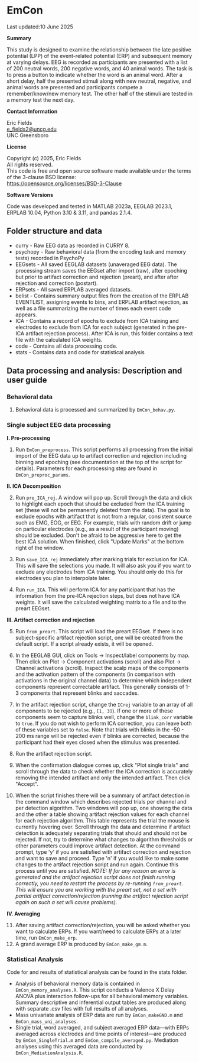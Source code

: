 # EmCon

Last updated:10 June 2025

**Summary**

This study is designed to examine the relationship between the late positive potential (LPP) of the event-related potential (ERP) and subsequent memory at varying delays. EEG is recorded as participants are presented with a list of 200 neutral words, 200 negative words, and 40 animal words. The task is to press a button to indicate whether the word is an animal word. After a short delay, half the presented stimuli along with new neutral, negative, and animal words are presented and participants compete a remember/know/new memory test. The other half of the stimuli are tested in a memory test the next day. 

**Contact Information**

Eric Fields  
e_fields2@uncg.edu  
UNC Greensboro  

**License**

Copyright (c) 2025, Eric Fields  
All rights reserved.  
This code is free and open source software made available under the terms of the 3-clause BSD license:  
https://opensource.org/licenses/BSD-3-Clause

**Software Versions**

Code was developed and tested in MATLAB 2023a, EEGLAB 2023.1, ERPLAB 10.04, Python 3.10 & 3.11, and pandas 2.1.4.


## Folder structure and data

* curry - Raw EEG data as recorded in CURRY 8.
* psychopy - Raw behavioral data (from the encoding task and memory tests) recorded in PsychoPy
* EEGsets - All saved EEGLAB datasets (unaveraged EEG data). The processing stream saves the EEGset after import (raw), after epoching but prior to artifact correction and rejection (preart), and after after rejection and correction (postart).
* ERPsets - All saved ERPLAB averaged datasets.
* belist - Contains summary output files from the creation of the ERPLAB EVENTLIST, assigning events to bins, and ERPLAB artifact rejection, as well as a file summarizing the number of times each event code appears.
* ICA - Contains a record of epochs to exclude from ICA training and electrodes to exclude from ICA for each subject (generated in the pre-ICA artifact rejection process). After ICA is run, this folder contains a text file with the calculated ICA weights.
* code - Contains all data processing code.
* stats - Contains data and code for statistical analysis




## Data processing and analysis: Description and user guide

### Behavioral data

1. Behavioral data is processed and summarized by `EmCon_behav.py`.


### Single subject EEG data processing

**I. Pre-processing**

1. Run `EmCon_preprocess`. This script performs all processing from the initial import of the EEG data up to artifact correction and rejection including binning and epoching (see documentation at the top of the script for details). Parameters for each processing step are found in `EmCon_preproc_params`.

**II. ICA Decomposition**

2. Run `pre_ICA_rej`. A window will pop up. Scroll through the data and click to highlight each epoch that should be excluded from the ICA training set (these will not be permanently deleted from the data). The goal is to exclude epochs with artifact that is not from a regular, consistent source such as EMG, EOG, or EEG. For example, trials with random drift or jump on particular electrodes (e.g., as a result of the participant moving) should be excluded. Don't be afraid to be aggressive here to get the best ICA solution. When finished, click "Update Marks" at the bottom right of the window.

3. Run `save_ICA_rej` immediately after marking trials for exclusion for ICA. This will save the selections you made. It will also ask you if you want to exclude any electrodes from ICA training. You should only do this for electrodes you plan to interpolate later.

4. Run `run_ICA`. This will perform ICA for any participant that has the information from the pre-ICA rejection steps, but does not have ICA weights. It will save the calculated weighting matrix to a file and to the preart EEGset.

**III. Artifact correction and rejection**

5. Run `from_preart`. This script will load the preart EEGset. If there is no subject-specific artifact rejection script, one will be created from the default script. If a script already exists, it will be opened.

6. In the EEGLAB GUI, click on Tools -> Inspect/label components by map. Then click on Plot -> Component activations (scroll) and also Plot -> Channel activations (scroll). Inspect the scalp maps of the components and the activation pattern of the components (in comparison with activations in the original channel data) to determine which independent components represent correctable artifact. This generally consists of 1-3 components that represent blinks and saccades.

7. In the artifact rejection script, change the `ICrej` variable to an array of all components to be rejected (e.g., `[1, 3]`). If one or more of these components seem to capture blinks well, change the `blink_corr` variable to `true`. If you do not wish to perform ICA correction, you can leave both of these variables set to `false`. Note that trials with blinks in the -50 - 200 ms range will be rejected even if blinks are corrected, because the participant had their eyes closed when the stimulus was presented.

8. Run the artifact rejection script. 

9. When the confirmation dialogue comes up, click "Plot single trials" and scroll through the data to check whether the ICA correction is accurately removing the intended artifact and only the intended artifact. Then click "Accept".

10. When the script finishes there will be a summary of artifact detection in the command window which describes rejected trials per channel and per detection algorithm. Two windows will pop up, one showing the data and the other a table showing artifact rejection values for each channel for each rejection algorithm. This table represents the trial the mouse is currently hovering over. Scroll through the data and determine if artifact detection is adequately separating trials that should and should not be rejected. If not, try to determine what changes to algorithm thresholds or other parameters could improve artifact detection. At the command prompt, type 'y' if you are satisfied with artifact correction and rejection and want to save and proceed. Type 'n' if you would like to make some changes to the artifact rejection script and run again. Continue this process until you are satisfied. *NOTE: If for any reason an error is generated and the artifact rejection script does not finish running correctly, you need to restart the process by re-running `from_preart`. This will ensure you are working with the preart set, not a set with partial artifact correction/rejection (running the artifact rejection script again on such a set will cause problems).*


**IV. Averaging**

11. After saving artifact correction/rejection, you will be asked whether you want to calculate ERPs. If you want/need to calculate ERPs at a later time, run `EmCon_make_erp`.
12. A grand average ERP is produced by `EmCon_make_gm.m`.




### Statistical Analysis

Code for and results of statistical analysis can be found in the stats folder.  

* Analysis of behavioral memory data is contained in `EmCon_memory_analyses.R`. This script conducts a Valence X Delay ANOVA plus interaction follow-ups for all behavioral memory variables. Summary descriptive and inferential output tables are produced along with separate .csv files with full results of all analyses.
* Mass univariate analysis of ERP data are run by `EmCon_makeGND.m` and `EmCon_mass_uni_analyses`.
* Single trial, word averaged, and subject averaged ERP data—with ERPs averaged across electrodes and time points of interest—are produced by `EmCon_SingleTrial.m` and `EmCon_compile_averaged.py`. Mediation analyses using this averaged data are conducted by `EmCon_MediationAnalysis.R`.

